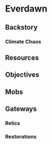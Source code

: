 # Everdawn

## Backstory

### Climate Chaos

## Resources

## Objectives

## Mobs

## Gateways

### Relics

### Restorations
